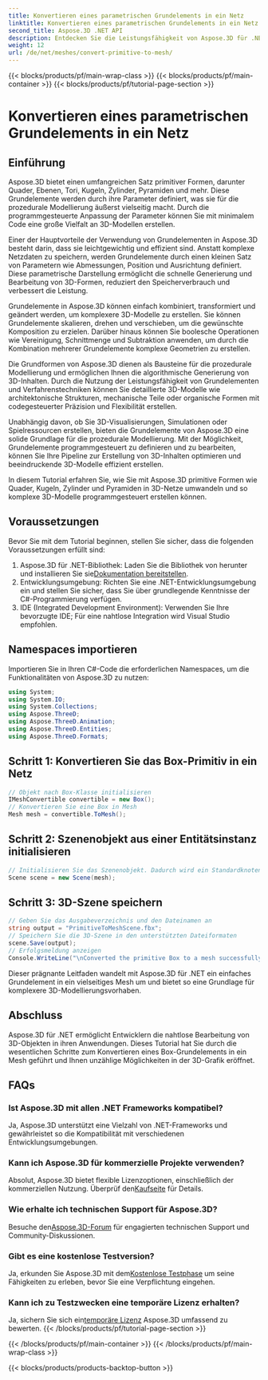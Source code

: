 ```yaml
---
title: Konvertieren eines parametrischen Grundelements in ein Netz
linktitle: Konvertieren eines parametrischen Grundelements in ein Netz
second_title: Aspose.3D .NET API
description: Entdecken Sie die Leistungsfähigkeit von Aspose.3D für .NET! Konvertieren Sie parametrische Grundelemente mühelos in vielseitige Mesh-Elemente. Erweitern Sie noch heute Ihr 3D-Grafikspiel.
weight: 12
url: /de/net/meshes/convert-primitive-to-mesh/
---
```


{{< blocks/products/pf/main-wrap-class >}}
{{< blocks/products/pf/main-container >}}
{{< blocks/products/pf/tutorial-page-section >}}

# Konvertieren eines parametrischen Grundelements in ein Netz

## Einführung

Aspose.3D bietet einen umfangreichen Satz primitiver Formen, darunter Quader, Ebenen, Tori, Kugeln, Zylinder, Pyramiden und mehr. Diese Grundelemente werden durch ihre Parameter definiert, was sie für die prozedurale Modellierung äußerst vielseitig macht. Durch die programmgesteuerte Anpassung der Parameter können Sie mit minimalem Code eine große Vielfalt an 3D-Modellen erstellen.

Einer der Hauptvorteile der Verwendung von Grundelementen in Aspose.3D besteht darin, dass sie leichtgewichtig und effizient sind. Anstatt komplexe Netzdaten zu speichern, werden Grundelemente durch einen kleinen Satz von Parametern wie Abmessungen, Position und Ausrichtung definiert. Diese parametrische Darstellung ermöglicht die schnelle Generierung und Bearbeitung von 3D-Formen, reduziert den Speicherverbrauch und verbessert die Leistung.

Grundelemente in Aspose.3D können einfach kombiniert, transformiert und geändert werden, um komplexere 3D-Modelle zu erstellen. Sie können Grundelemente skalieren, drehen und verschieben, um die gewünschte Komposition zu erzielen. Darüber hinaus können Sie boolesche Operationen wie Vereinigung, Schnittmenge und Subtraktion anwenden, um durch die Kombination mehrerer Grundelemente komplexe Geometrien zu erstellen.

Die Grundformen von Aspose.3D dienen als Bausteine für die prozedurale Modellierung und ermöglichen Ihnen die algorithmische Generierung von 3D-Inhalten. Durch die Nutzung der Leistungsfähigkeit von Grundelementen und Verfahrenstechniken können Sie detaillierte 3D-Modelle wie architektonische Strukturen, mechanische Teile oder organische Formen mit codegesteuerter Präzision und Flexibilität erstellen.

Unabhängig davon, ob Sie 3D-Visualisierungen, Simulationen oder Spielressourcen erstellen, bieten die Grundelemente von Aspose.3D eine solide Grundlage für die prozedurale Modellierung. Mit der Möglichkeit, Grundelemente programmgesteuert zu definieren und zu bearbeiten, können Sie Ihre Pipeline zur Erstellung von 3D-Inhalten optimieren und beeindruckende 3D-Modelle effizient erstellen.

In diesem Tutorial erfahren Sie, wie Sie mit Aspose.3D primitive Formen wie Quader, Kugeln, Zylinder und Pyramiden in 3D-Netze umwandeln und so komplexe 3D-Modelle programmgesteuert erstellen können.


## Voraussetzungen
Bevor Sie mit dem Tutorial beginnen, stellen Sie sicher, dass die folgenden Voraussetzungen erfüllt sind:
1.  Aspose.3D für .NET-Bibliothek: Laden Sie die Bibliothek von herunter und installieren Sie sie[Dokumentation bereitstellen](https://reference.aspose.com/3d/net/).
2. Entwicklungsumgebung: Richten Sie eine .NET-Entwicklungsumgebung ein und stellen Sie sicher, dass Sie über grundlegende Kenntnisse der C#-Programmierung verfügen.
3. IDE (Integrated Development Environment): Verwenden Sie Ihre bevorzugte IDE; Für eine nahtlose Integration wird Visual Studio empfohlen.
## Namespaces importieren
Importieren Sie in Ihren C#-Code die erforderlichen Namespaces, um die Funktionalitäten von Aspose.3D zu nutzen:
```csharp
using System;
using System.IO;
using System.Collections;
using Aspose.ThreeD;
using Aspose.ThreeD.Animation;
using Aspose.ThreeD.Entities;
using Aspose.ThreeD.Formats;
```
## Schritt 1: Konvertieren Sie das Box-Primitiv in ein Netz
```csharp
// Objekt nach Box-Klasse initialisieren
IMeshConvertible convertible = new Box();
// Konvertieren Sie eine Box in Mesh
Mesh mesh = convertible.ToMesh();
```
## Schritt 2: Szenenobjekt aus einer Entitätsinstanz initialisieren
```csharp
// Initialisieren Sie das Szenenobjekt. Dadurch wird ein Standardknoten für das Netz erstellt
Scene scene = new Scene(mesh);
```
## Schritt 3: 3D-Szene speichern
```csharp
// Geben Sie das Ausgabeverzeichnis und den Dateinamen an
string output = "PrimitiveToMeshScene.fbx";
// Speichern Sie die 3D-Szene in den unterstützten Dateiformaten
scene.Save(output);
// Erfolgsmeldung anzeigen
Console.WriteLine("\nConverted the primitive Box to a mesh successfully.\nFile saved at " + output);
```
Dieser prägnante Leitfaden wandelt mit Aspose.3D für .NET ein einfaches Grundelement in ein vielseitiges Mesh um und bietet so eine Grundlage für komplexere 3D-Modellierungsvorhaben.
## Abschluss
Aspose.3D für .NET ermöglicht Entwicklern die nahtlose Bearbeitung von 3D-Objekten in ihren Anwendungen. Dieses Tutorial hat Sie durch die wesentlichen Schritte zum Konvertieren eines Box-Grundelements in ein Mesh geführt und Ihnen unzählige Möglichkeiten in der 3D-Grafik eröffnet.
## FAQs
### Ist Aspose.3D mit allen .NET Frameworks kompatibel?
Ja, Aspose.3D unterstützt eine Vielzahl von .NET-Frameworks und gewährleistet so die Kompatibilität mit verschiedenen Entwicklungsumgebungen.
### Kann ich Aspose.3D für kommerzielle Projekte verwenden?
 Absolut, Aspose.3D bietet flexible Lizenzoptionen, einschließlich der kommerziellen Nutzung. Überprüf den[Kaufseite](https://purchase.aspose.com/buy) für Details.
### Wie erhalte ich technischen Support für Aspose.3D?
 Besuche den[Aspose.3D-Forum](https://forum.aspose.com/c/3d/18) für engagierten technischen Support und Community-Diskussionen.
### Gibt es eine kostenlose Testversion?
 Ja, erkunden Sie Aspose.3D mit dem[Kostenlose Testphase](https://releases.aspose.com/) um seine Fähigkeiten zu erleben, bevor Sie eine Verpflichtung eingehen.
### Kann ich zu Testzwecken eine temporäre Lizenz erhalten?
 Ja, sichern Sie sich ein[temporäre Lizenz](https://purchase.aspose.com/temporary-license/) Aspose.3D umfassend zu bewerten.
{{< /blocks/products/pf/tutorial-page-section >}}

{{< /blocks/products/pf/main-container >}}
{{< /blocks/products/pf/main-wrap-class >}}

{{< blocks/products/products-backtop-button >}}
